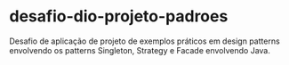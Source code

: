 # desafio-dio-projeto-padroes

Desafio de aplicação de projeto de exemplos práticos em design patterns envolvendo os patterns Singleton, Strategy e Facade envolvendo Java.
